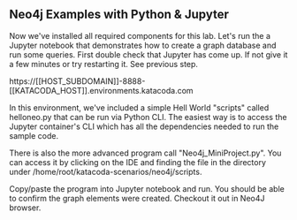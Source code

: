 ## Neo4j Examples with Python & Jupyter 

Now we've installed all required components for this lab. Let's run the a Jupyter
notebook that demonstrates how to create a graph database and run some queries. 
First double check that Jupyter has come up. If not give it a few minutes or try
restarting it. See previous step. 

https://[[HOST_SUBDOMAIN]]-8888-[[KATACODA_HOST]].environments.katacoda.com

In this environment, we've included a simple Hell World "scripts" called helloneo.py
that can be run via Python CLI. The easiest way is to access the Jupyter container's
CLI which has all the dependencies needed to run the sample code.

There is also the more advanced program call "Neo4j_MiniProject.py". You can access it 
by clicking on the IDE and finding the file in the directory under /home/root/katacoda-scenarios/neo4j/scripts.

Copy/paste the program into Jupyter notebook and run. You should be able to 
confirm the graph elements were created. Checkout it out in Neo4J browser.


